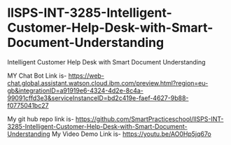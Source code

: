 # llSPS-INT-3285-Intelligent-Customer-Help-Desk-with-Smart-Document-Understanding
Intelligent Customer Help Desk with Smart Document Understanding

MY Chat Bot Link is-
https://web-chat.global.assistant.watson.cloud.ibm.com/preview.html?region=eu-gb&integrationID=a91919e6-4324-4d2e-8c4a-99091cffd3e3&serviceInstanceID=bd2c419e-faef-4627-9b88-f0775041bc27

My git hub repo link is-
https://github.com/SmartPracticeschool/llSPS-INT-3285-Intelligent-Customer-Help-Desk-with-Smart-Document-Understanding
My Video Demo Link is-
https://youtu.be/AO0Hp5jq67o
